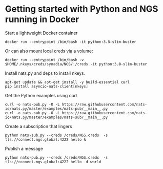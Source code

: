 # Getting started with Python and NGS running in Docker

Start a lightweight Docker container

```
docker run --entrypoint /bin/bash -it python:3.8-slim-buster
```

Or can also mount local creds via a volume:

```
docker run --entrypoint /bin/bash -v $HOME/.nkeys/creds/synadia/NGS/:/creds -it python:3.8-slim-buster
```

Install nats.py and deps to install nkeys.

```
apt-get update && apt-get install -y build-essential curl
pip install asyncio-nats-client[nkeys]
```

Get the Python examples using curl

```
curl -o nats-pub.py -O -L https://raw.githubusercontent.com/nats-io/nats.py/master/examples/nats-pub/__main__.py
curl -o nats-sub.py -O -L https://raw.githubusercontent.com/nats-io/nats.py/master/examples/nats-sub/__main__.py
```

Create a subscription that lingers

```
python nats-sub.py --creds /creds/NGS.creds  -s tls://connect.ngs.global:4222 hello &
```

Publish a message

```
python nats-pub.py --creds /creds/NGS.creds  -s tls://connect.ngs.global:4222 hello -d world
```
